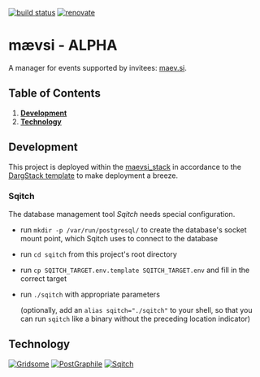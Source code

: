 [![build status](https://github.com/maevsi/maevsi/workflows/Docker%20CI/badge.svg)](https://github.com/maevsi/maevsi/actions?query=workflow%3ADocker%20CI "build status")
[![renovate](https://badges.renovateapi.com/github/maevsi/maevsi)](https://renovatebot.com/ "renovate")

# mævsi - **ALPHA**

A manager for events supported by invitees: [maev.si](https://maev.si/).

<!-- ![Welcome](images/welcome.jpg "mævsi") -->

## Table of Contents
1. **[Development](#development)**
1. **[Technology](#technology)**

## Development

This project is deployed within the [maevsi_stack](https://github.com/maevsi/maevsi_stack/) in accordance to the [DargStack template](https://github.com/dargmuesli/dargstack_template/) to make deployment a breeze.


### Sqitch

The database management tool *Sqitch* needs special configuration.

- run `mkdir -p /var/run/postgresql/` to create the database's socket mount point, which Sqitch uses to connect to the database
- run `cd sqitch` from this project's root directory
- run `cp SQITCH_TARGET.env.template SQITCH_TARGET.env` and fill in the correct target
- run `./sqitch` with appropriate parameters

  (optionally, add an `alias sqitch="./sqitch"` to your shell, so that you can run `sqitch` like a binary without the preceding location indicator)


## Technology

[![Gridsome](https://gridsome.org/logos/logo-normal.svg)](https://gridsome.org/)
[![PostGraphile](https://www.graphile.org/static/postgres_postgraphile_graphql-4b238552d875fe06196ba3bda74c6d2b.png)](https://www.graphile.org/)
[![Sqitch](https://sqitch.org/img/sqitch-logo.svg)](https://sqitch.org/)
